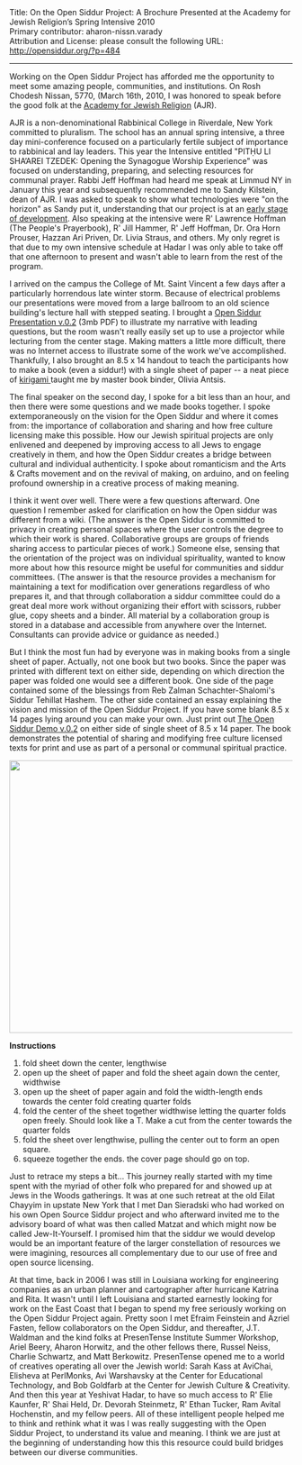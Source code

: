 <html>
<head></head>
<body>
Title: On the Open Siddur Project: A Brochure Presented at the Academy for Jewish Religion’s Spring Intensive 2010<br />
Primary contributor: aharon-nissn.varady<br />
Attribution and License: please consult the following URL: <a href="http://opensiddur.org/?p=484">http://opensiddur.org/?p=484</a>
<p />
<hr />

Working on the Open Siddur Project has afforded me the opportunity to meet some amazing people, communities, and institutions. On Rosh Chodesh Nissan, 5770, (March 16th, 2010, I was honored to speak before the good folk at the <a href="http://ajrsem.org/" target="_blank">Academy for Jewish Religion</a> (AJR).

AJR is a non-denominational Rabbinical College in Riverdale, New York committed to pluralism. The school has an annual spring intensive, a three day mini-conference focused on a particularly fertile subject of importance to rabbinical and lay leaders. This year the Intensive entitled "PITḤU LI SHA’AREI TZEDEK: Opening the Synagogue Worship Experience" was focused on understanding, preparing, and selecting resources for communal prayer. Rabbi Jeff Hoffman had heard me speak at Limmud NY in January this year and subsequently recommended me to Sandy Kilstein, dean of AJR. I was asked to speak to show what technologies were "on the horizon" as Sandy put it, understanding that our project is at an <a href="http://app.opensiddur.org" target="_blank">early stage of development</a>. Also speaking at the intensive were R' Lawrence Hoffman (The People's Prayerbook), R' Jill Hammer, R' Jeff Hoffman, Dr. Ora Horn Prouser, Hazzan Ari Priven, Dr. Livia Straus, and others. My only regret is that due to my own intensive schedule at Hadar I was only able to take off that one afternoon to present and wasn't able to learn from the rest of the program.

I arrived on the campus the College of Mt. Saint Vincent a few days after a particularly horrendous late winter storm. Because of electrical problems our presentations were moved from a large ballroom to an old science building's lecture hall with stepped seating. I brought a <a href="https://opensiddur.org/wp-content/uploads/2010/03/opensiddur3.pdf">Open Siddur Presentation v.0.2</a> (3mb PDF) to illustrate my narrative with leading questions, but the room wasn't really easily set up to use a projector while lecturing from the center stage. Making matters a little more difficult, there was no Internet access to illustrate some of the work we've accomplished. Thankfully, I also brought an 8.5 x 14 handout to teach the participants how to make a book (even a siddur!) with a single sheet of paper -- a neat piece of <a href="http://en.wikipedia.org/wiki/Kirigami" target="_blank">kirigami </a>taught me by master book binder, Olivia Antsis.

The final speaker on the second day, I spoke for a bit less than an hour, and then there were some questions and we made books together. I spoke extemporaneously on the vision for the Open Siddur and where it comes from: the importance of collaboration and sharing and how free culture licensing make this possible. How our Jewish spiritual projects are only enlivened and deepened by improving access to all Jews to engage creatively in them, and how the Open Siddur creates a bridge between cultural and individual authenticity. I spoke about romanticism and the Arts &amp; Crafts movement and on the revival of making, on arduino, and on feeling profound ownership in a creative process of making meaning.

I think it went over well. There were a few questions afterward. One question I remember asked for clarification on how the Open siddur was different from a wiki. (The answer is the Open Siddur is committed to privacy in creating personal spaces where the user controls the degree to which their work is shared. Collaborative groups are groups of friends sharing access to particular pieces of work.) Someone else, sensing that the orientation of the project was on individual spirituality, wanted to know more about how this resource might be useful for communities and siddur committees. (The answer is that the resource provides a mechanism for maintaining a text for modification over generations regardless of who prepares it, and that through collaboration a siddur committee could do a great deal more work without organizing their effort with scissors, rubber glue, copy sheets and a binder. All material by a collaboration group is stored in a database and accessible from anywhere over the Internet. Consultants can provide advice or guidance as needed.)

But I think the most fun had by everyone was in making books from a single sheet of paper. Actually, not one book but two books. Since the paper was printed with different text on either side, depending on which direction the paper was folded one would see a different book. One side of the page contained some of the blessings from Reb Zalman Schachter-Shalomi's Siddur Tehillat Hashem. The other side contained an essay explaining the vision and mission of the Open Siddur Project. If you have some blank 8.5 x 14 pages lying around you can make your own. Just print out <a class="pdf" href="https://opensiddur.org/wp-content/uploads/2010/03/The-Open-Siddur-Demo-v.0.2.pdf">The Open Siddur Demo v.0.2</a> on either side of single sheet of 8.5 x 14 paper. The book demonstrates the potential of sharing and modifying free culture licensed texts for print and use as part of a personal or communal spiritual practice.

<p style="text-align: center;"><a href="https://opensiddur.org/wp-content/uploads/2010/03/The-Open-Siddur-Demo-v.0.2.pdf"><img class="aligncenter size-large wp-image-1033" title="The Open Siddur Project Manifesto" src="https://opensiddur.org/wp-content/uploads/2010/03/booklet-2-verso-1024x605.png" alt="" width="819" height="484" /></a></p>

<strong>Instructions</strong>

<ol>
<li>fold sheet down the center, lengthwise</li>
<li>open up the sheet of paper and fold the sheet again down the center, widthwise</li>
<li>open up the sheet of paper again and fold the width-length ends towards the center fold creating quarter folds</li>
<li>fold the center of the sheet together widthwise letting the quarter folds open freely. Should look like a T. Make a cut from the center towards the quarter folds</li>
<li>fold the sheet over lengthwise, pulling the center out to form an open square.</li>
<li>squeeze together the ends. the cover page should go on top.</li>
</ol>

Just to retrace my steps a bit... This journey really started with my time spent with the myriad of other folk who prepared for and showed up at Jews in the Woods gatherings. It was at one such retreat at the old Eilat Chayyim in upstate New York that I met Dan Sieradski who had worked on his own Open Source Siddur project and who afterward invited me to the advisory board of what was then called Matzat and which might now be called Jew-It-Yourself. I promised him that the siddur we would develop would be an important feature of the larger constellation of resources we were imagining, resources all complementary due to our use of free and open source licensing.

At that time, back in 2006 I was still in Louisiana working for engineering companies as an urban planner and cartographer after hurricane Katrina and Rita. It wasn't until I left Louisiana and started earnestly looking for work on the East Coast that I began to spend my free seriously working on the Open Siddur Project again. Pretty soon I met Efraim Feinstein and Azriel Fasten, fellow collaborators on the Open Siddur, and thereafter, J.T. Waldman and the kind folks at PresenTense Institute Summer Workshop, Ariel Beery, Aharon Horwitz, and the other fellows there, Russel Neiss, Charlie Schwartz, and Matt Berkowitz. PresenTense opened me to a world of creatives operating all over the Jewish world: Sarah Kass at AviChai, Elisheva at PerlMonks, Avi Warshavsky at the Center for Educational Technology, and Bob Goldfarb at the Center for Jewish Culture &amp; Creativity. And then this year at Yeshivat Hadar, to have so much access to R' Elie Kaunfer, R' Shai Held, Dr. Devorah Steinmetz, R' Ethan Tucker, Ram Avital Hochenstin, and my fellow peers. All of these intelligent people helped me to think and rethink what it was I was really suggesting with the Open Siddur Project, to understand its value and meaning. I think we are just at the beginning of understanding how this this resource could build bridges between our diverse communities.
</body>
</html>